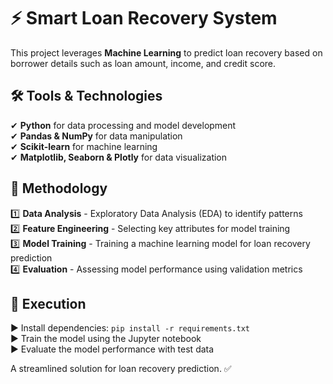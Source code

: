 # ⚡ Smart Loan Recovery System

This project leverages **Machine Learning** to predict loan recovery based on borrower details such as loan amount, income, and credit score.

## 🛠 Tools & Technologies

✔ **Python** for data processing and model development  
✔ **Pandas & NumPy** for data manipulation  
✔ **Scikit-learn** for machine learning  
✔ **Matplotlib, Seaborn & Plotly** for data visualization  

## 📌 Methodology

1️⃣ **Data Analysis** - Exploratory Data Analysis (EDA) to identify patterns  
2️⃣ **Feature Engineering** - Selecting key attributes for model training  
3️⃣ **Model Training** - Training a machine learning model for loan recovery prediction  
4️⃣ **Evaluation** - Assessing model performance using validation metrics  

## 🚀 Execution

▶ Install dependencies: `pip install -r requirements.txt`  
▶ Train the model using the Jupyter notebook  
▶ Evaluate the model performance with test data  

A streamlined solution for loan recovery prediction. ✅


